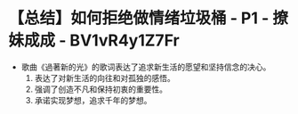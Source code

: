 # 【总结】如何拒绝做情绪垃圾桶 - P1 - 撩妹成成 - BV1vR4y1Z7Fr

-   歌曲《過著新的光》的歌词表达了追求新生活的愿望和坚持信念的决心。
    1.  表达了对新生活的向往和对孤独的感悟。
    2.  强调了创造不凡和保持初衷的重要性。
    3.  承诺实现梦想，追求千年的梦想。